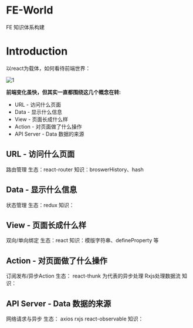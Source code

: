 # FE-World

FE 知识体系构建

# Introduction

以react为载体，如何看待前端世界：

![1](https://camo.githubusercontent.com/21740ab2fdb2ba1504678bfddf39ab9943adfa39/68747470733a2f2f6f732e616c697061796f626a656374732e636f6d2f726d73706f7274616c2f506b4a564957464a62705a63776d532e706e67)

**前端变化虽快，但其实一直都围绕这几个概念在转:**
- URL - 访问什么页面
- Data - 显示什么信息
- View - 页面长成什么样
- Action - 对页面做了什么操作
- API Server - Data 数据的来源

## URL - 访问什么页面
路由管理
生态：react-router
知识：broswerHistory、hash

## Data - 显示什么信息
状态管理
生态：redux
知识：

## View - 页面长成什么样
双向/单向绑定
生态：react
知识：模版字符串、defineProperty 等

## Action - 对页面做了什么操作
订阅发布/异步Action
生态： react-thunk 为代表的异步处理  Rxjs处理数据流
知识：

## API Server - Data 数据的来源
网络请求与异步
生态： axios rxjs react-observable
知识：
